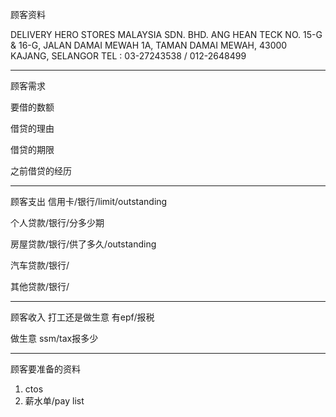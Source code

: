 顾客资料

DELIVERY HERO STORES MALAYSIA SDN. BHD. 
ANG HEAN TECK NO. 15-G & 16-G, JALAN DAMAI MEWAH 1A, TAMAN DAMAI MEWAH, 43000 KAJANG, SELANGOR TEL : 03-27243538 / 012-2648499

-----------------
顾客需求


要借的数额

借贷的理由

借贷的期限

之前借贷的经历


--------------
顾客支出
信用卡/银行/limit/outstanding


个人贷款/银行/分多少期

房屋贷款/银行/供了多久/outstanding

汽车贷款/银行/


其他贷款/银行/

-----------
顾客收入
打工还是做生意
有epf/报税

做生意 ssm/tax报多少

-------
顾客要准备的资料
1. ctos
2. 薪水单/pay list




